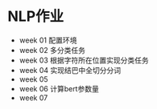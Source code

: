 # NLP作业
- week 01 配置环境
- week 02 多分类任务
- week 03 根据字符所在位置实现分类任务
- week 04 实现结巴中全切分分词
- week 05
- week 06 计算bert参数量
- week 07
